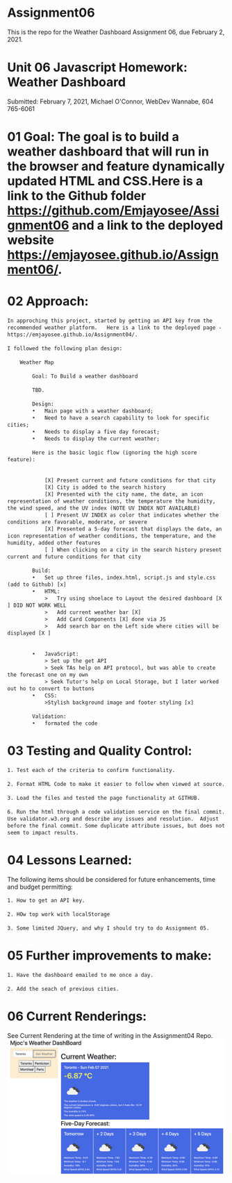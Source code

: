 # Assignment06
This is the repo for the Weather Dashboard Assignment 06, due February 2, 2021.


# Unit 06 Javascript Homework: Weather Dashboard

Submitted: February 7, 2021, Michael O'Connor, WebDev Wannabe, 604 765-6061

# 01 Goal: The goal is to build a weather dashboard that will run in the browser and feature dynamically updated HTML and CSS.Here is a link to the Github folder https://github.com/Emjayosee/Assignment06 and a link to the deployed website https://emjayosee.github.io/Assignment06/.

# 02 Approach:

    In approching this project, started by getting an API key from the recommended weather platform.   Here is a link to the deployed page - https://emjayosee.github.io/Assignment04/.

    I followed the following plan design:

        Weather Map

            Goal: To Build a weather dashboard

            TBD.

            Design:
            •	Main page with a weather dashboard;
            •	Need to have a search capability to look for specific cities;
            •	Needs to display a five day forecast;
            •	Needs to display the current weather;
            
            Here is the basic logic flow (ignoring the high score feature):


                [X] Present current and future conditions for that city
                [X] City is added to the search history
                [X] Presented with the city name, the date, an icon representation of weather conditions, the temperature the humidity, the wind speed, and the UV index (NOTE UV INDEX NOT AVAILABLE)
                [ ] Present UV INDEX as color that indicates whether the conditions are favorable, moderate, or severe
                [X] Presented a 5-day forecast that displays the date, an icon representation of weather conditions, the temperature, and the humidity, added other features
                [ ] When clicking on a city in the search history present current and future conditions for that city

            Build:
            •	Set up three files, index.html, script.js and style.css (add to Github) [x]
            •	HTML:
                >   Try using shoelace to Layout the desired dashboard [X ] DID NOT WORK WELL
                >   Add current weather bar [X]
                >   Add Card Components [X] done via JS
                >   Add search bar on the Left side where cities will be displayed [X ]
                

            •	JavaScript: 
                > Set up the get API
                > Seek TAs help on API protocol, but was able to create the forecast one on my own
                > Seek Tutor's help on Local Storage, but I later worked out ho to convert to buttons
            •	CSS:
                >Stylish background image and footer styling [x]

            Validation:
            •	formated the code


# 03 Testing and Quality Control:

    1. Test each of the criteria to confirm functionality.

    2. Format HTML Code to make it easier to follow when viewed at source.

    3. Load the files and tested the page functionality at GITHUB.

    6. Run the html through a code validation service on the final commit.  Use validator.w3.org and describe any issues and resolution.  Adjust before the final commit. Some duplicate attribute issues, but does not seem to impact results.

# 04 Lessons Learned:

The following items should be considered for future enhancements, time and budget permitting:

    1. How to get an API key.

    2. HOw top work with localStorage

    3. Some limited JQuery, and why I should try to do Assignment 05.


# 05 Further improvements to make:

    1. Have the dashboard emailed to me once a day.

    2. Add the seach of previous cities.


# 06 Current Renderings:

See Current Rendering at the time of writing in the Assignment04 Repo. 
![alt text](Assets/Images/Rendering.png)
